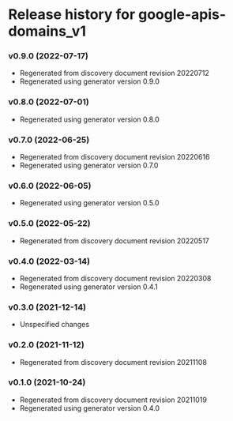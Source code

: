 # Release history for google-apis-domains_v1

### v0.9.0 (2022-07-17)

* Regenerated from discovery document revision 20220712
* Regenerated using generator version 0.9.0

### v0.8.0 (2022-07-01)

* Regenerated using generator version 0.8.0

### v0.7.0 (2022-06-25)

* Regenerated from discovery document revision 20220616
* Regenerated using generator version 0.7.0

### v0.6.0 (2022-06-05)

* Regenerated using generator version 0.5.0

### v0.5.0 (2022-05-22)

* Regenerated from discovery document revision 20220517

### v0.4.0 (2022-03-14)

* Regenerated from discovery document revision 20220308
* Regenerated using generator version 0.4.1

### v0.3.0 (2021-12-14)

* Unspecified changes

### v0.2.0 (2021-11-12)

* Regenerated from discovery document revision 20211108

### v0.1.0 (2021-10-24)

* Regenerated from discovery document revision 20211019
* Regenerated using generator version 0.4.0

